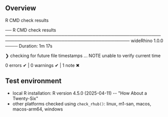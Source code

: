 ## Overview

R CMD check results 

── R CMD check results ────────────────────────────────────────────────────────────────────────────────────────── wideRhino 1.0.0 ────
Duration: 1m 17s

❯ checking for future file timestamps ... NOTE
  unable to verify current time

0 errors ✔ | 0 warnings ✔ | 1 note ✖

## Test environment

* local R installation: R version 4.5.0 (2025-04-11) -- "How About a Twenty-Six"
* other platforms checked using `check_rhub()`: linux, m1-san, macos, macos-arm64, windows
